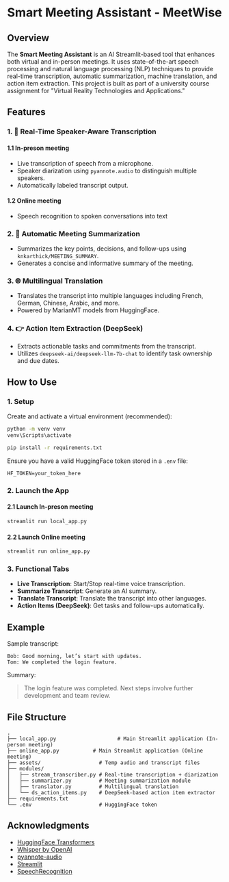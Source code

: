 # Smart Meeting Assistant - MeetWise

## Overview

The **Smart Meeting Assistant** is an AI Streamlit-based tool that enhances both virtual and in-person meetings. It uses state-of-the-art speech processing and natural language processing (NLP) techniques to provide real-time transcription, automatic summarization, machine translation, and action item extraction. This project is built as part of a university course assignment for "Virtual Reality Technologies and Applications."

## Features

### 1. 🎤 Real-Time Speaker-Aware Transcription

#### 1.1 In-preson meeting

- Live transcription of speech from a microphone.
- Speaker diarization using `pyannote.audio` to distinguish multiple speakers.
- Automatically labeled transcript output.

#### 1.2 Online meeting

- Speech recognition to spoken conversations into text

### 2. 📝 Automatic Meeting Summarization

- Summarizes the key points, decisions, and follow-ups using `knkarthick/MEETING_SUMMARY`.
- Generates a concise and informative summary of the meeting.

### 3. 🌐 Multilingual Translation

- Translates the transcript into multiple languages including French, German, Chinese, Arabic, and more.
- Powered by MarianMT models from HuggingFace.

### 4. 👉 Action Item Extraction (DeepSeek)

- Extracts actionable tasks and commitments from the transcript.
- Utilizes `deepseek-ai/deepseek-llm-7b-chat` to identify task ownership and due dates.

## How to Use

### 1. Setup

Create and activate a virtual environment (recommended):

```bash
python -m venv venv
venv\Scripts\activate
```

```bash
pip install -r requirements.txt
```

Ensure you have a valid HuggingFace token stored in a `.env` file:

```
HF_TOKEN=your_token_here
```

### 2. Launch the App

#### 2.1 Launch In-preson meeting

```bash
streamlit run local_app.py
```

#### 2.2 Launch Online meeting

```bash
streamlit run online_app.py
```

### 3. Functional Tabs

- **Live Transcription**: Start/Stop real-time voice transcription.
- **Summarize Transcript**: Generate an AI summary.
- **Translate Transcript**: Translate the transcript into other languages.
- **Action Items (DeepSeek)**: Get tasks and follow-ups automatically.

## Example

Sample transcript:

```
Bob: Good morning, let’s start with updates.
Tom: We completed the login feature.
```

Summary:

> The login feature was completed. Next steps involve further development and team review.

## File Structure

```
.
├── local_app.py                    # Main Streamlit application (In-person meeting)
├── online_app.py           # Main Streamlit application (Online meeting)
├── assets/                   # Temp audio and transcript files
├── modules/
│   ├── stream_transcriber.py # Real-time transcription + diarization
│   ├── summarizer.py         # Meeting summarization module
│   ├── translator.py         # Multilingual translation
│   └── ds_action_items.py    # DeepSeek-based action item extractor
├── requirements.txt
└── .env                      # HuggingFace token
```

## Acknowledgments

- [HuggingFace Transformers](https://huggingface.co)
- [Whisper by OpenAI](https://github.com/openai/whisper)
- [pyannote-audio](https://github.com/pyannote/pyannote-audio)
- [Streamlit](https://streamlit.io)
- [SpeechRecognition](https://github.com/Uberi/speech_recognition)
